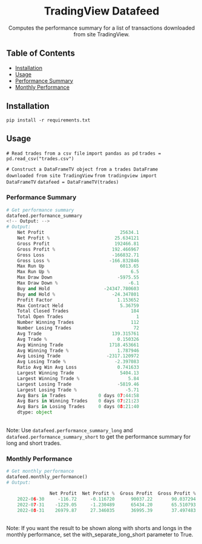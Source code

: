 <div align="center">
<!-- Title: -->
<h1>TradingView Datafeed</h1>
<!-- Description: -->
<p>Computes the performance summary for a list of transactions downloaded from site TradingView.</p>
</div>

<div>
<!-- Table of Contents: -->
<h2>Table of Contents</h2>
<ul>
<li><a href="#installation">Installation</a></li>
<li><a href="#usage">Usage</a></li>
<li><a href="#performance-summary">Performance Summary</a></li>
<li><a href="#monthly-performance">Monthly Performance</a></li>
<ul>
</div>

<div>
<!-- Installation: -->
<h2 id="installation">Installation</h2>
<p>
<!-- Install the package: -->
<code>pip install -r requirements.txt</code>
</p>
</div>
 
<div>
<!-- Usage: -->
<h2 id="usage">Usage</h2>
<p>
<!-- Read trades from a csv file: -->
<code># Read trades from a csv file</code>
<code>import pandas as pd</code>
<code>trades = pd.read_csv("trades.csv")</code>

<!-- Construct a DataFrameTV object from a trades DataFrame downloaded from site TradingView: -->
<code># Construct a DataFrameTV object from a trades DataFrame downloaded from site TradingView</code>
<code>from tradingview import DataFrameTV</code>
<code>datafeed = DataFrameTV(trades)</code>
</p>

<h3 id="performance-summary">Performance Summary</h2>
<p>
<!-- Get performance summary: -->

```python
# Get performance summary
datafeed.performance_summary
<!-- Output: -->
# Output:
    Net Profit                            25634.1
    Net Profit %                        25.634121
    Gross Profit                        192466.81
    Gross Profit %                     192.466967
    Gross Loss                         -166832.71
    Gross Loss %                      -166.832846
    Max Run Up                            6013.65
    Max Run Up %                              6.5
    Max Draw Down                        -5975.55
    Max Draw Down %                          -6.1
    Buy and Hold                    -24347.780603
    Buy and Hold %                     -24.347801
    Profit Factor                        1.153652
    Max Contract Held                     5.36759
    Total Closed Trades                       184
    Total Open Trades                           1
    Number Winning Trades                     112
    Number Losing Trades                       72
    Avg Trade                          139.315761
    Avg Trade %                          0.150326
    Avg Winning Trade                 1718.453661
    Avg Winning Trade %                  1.787946
    Avg Losing Trade                 -2317.120972
    Avg Losing Trade %                  -2.397083
    Ratio Avg Win Avg Loss               0.741633
    Largest Winning Trade                 5404.13
    Largest Winning Trade %                  5.84
    Largest Losing Trade                 -5819.46
    Largest Losing Trade %                  -5.71
    Avg Bars in Trades            0 days 07:44:58
    Avg Bars in Winning Trades    0 days 07:21:23
    Avg Bars in Losing Trades     0 days 08:21:40
    dtype: object
```
</br>
Note: Use <code>datafeed.performance_summary_long</code> and <code>datafeed.performance_summary_short</code> to get the performance summary for long and short trades.
</p>
 
<h3 id="monthly-performance">Monthly Performance</h2>
<p>
<!-- Get monthly performance: -->


```python
# Get monthly performance
datafeed.monthly_performance()
# Output:

                Net Profit  Net Profit %  Gross Profit  Gross Profit %  ...  Largest Losing Trade %  Avg Bars in Trades  Avg Bars in Winning Trades  Avg Bars in Losing Trades
    2022-06-30     -116.72     -0.116720      90037.22       90.037294  ...                   -5.71     0 days 04:28:56             0 days 03:57:07            0 days 05:15:52
    2022-07-31    -1229.05     -1.230489      65434.20       65.510793  ...                   -5.50     0 days 09:43:28             0 days 09:20:32            0 days 10:13:45
    2022-08-31    26979.87     27.346035      36995.39       37.497483  ...                   -3.63     0 days 17:30:15             0 days 15:19:04            1 days 02:15:00
```
<!-- Note: -->
</br>
Note: If you want the result to be shown along with shorts and longs in the monthly performance, set the with_separate_long_short parameter to True.
</p>
</div>
